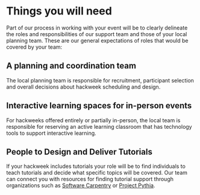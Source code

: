 # Things you will need 

Part of our process in working with your event will be to clearly delineate the roles and responsibilities of our support team and those of your local planning team. These are our general expectations of roles that would be covered by your team:

## A planning and coordination team

The local planning team is responsible for recruitment, participant selection and overall decisions about hackweek scheduling and design. 

## Interactive learning spaces for in-person events

For hackweeks offered entirely or partially in-person, the local team is responsible for reserving an active learning classroom that has technology tools to support interactive learning.

## People to Design and Deliver Tutorials

If your hackweek includes tutorials your role will be to find individuals to teach tutorials and decide what specific topics will be covered. Our team can connect you with resources for finding tutorial support through organizations such as [Software Carpentry](https://software-carpentry.org/) or [Project Pythia](https://projectpythia.org/).


